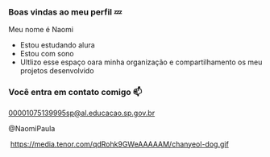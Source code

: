 ### Boas vindas ao meu perfil 💤

 Meu nome é Naomi 

  - Estou estudando alura
  - Estou com sono
  -  Ultlizo esse espaço oara minha organização e compartilhamento os meu projetos desenvolvido

### Você entra em contato comigo 📫 

00001075139995sp@al.educacao.sp.gov.br

@NaomiPaula

![]()
https://media.tenor.com/qdRohk9GWeAAAAAM/chanyeol-dog.gif
